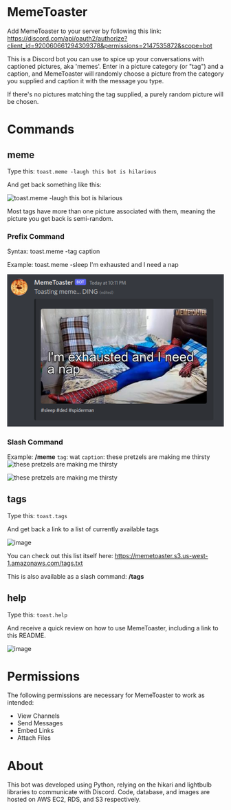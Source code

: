 # MemeToaster

Add MemeToaster to your server by following this link:
https://discord.com/api/oauth2/authorize?client_id=920060661294309378&permissions=2147535872&scope=bot

This is a Discord bot you can use to spice up your conversations with captioned pictures, aka 'memes'. Enter in a picture category (or "tag") and a caption, and MemeToaster will randomly choose a picture from the category you supplied and caption it with the message you type.

If there's no pictures matching the tag supplied, a purely random picture will be chosen.

# Commands
## meme
Type this: `toast.meme -laugh this bot is hilarious`

And get back something like this:

![toast.meme -laugh this bot is hilarious](https://user-images.githubusercontent.com/38412483/162673295-cb33065b-4a44-4f1d-baa1-e2663cc9a7ee.png)

Most tags have more than one picture associated with them, meaning the picture you get back is semi-random.

### Prefix Command
Syntax:
toast.meme -tag caption

Example:
toast.meme -sleep I'm exhausted and I need a nap

![toast.meme -sleep I'm exhausted and I need a nap](https://raw.githubusercontent.com/kfoster150/MemeToaster/master/data/images/README/sleep.png)

### Slash Command
Example:
**/meme** `tag`: wat `caption`: these pretzels are making me thirsty
![these pretzels are making me thirsty](https://user-images.githubusercontent.com/38412483/162673762-856eb151-ee4e-46dc-9df4-40b5bb8c11b4.png)

![these pretzels are making me thirsty](https://user-images.githubusercontent.com/38412483/162673884-e3db9dba-0ea3-4414-9316-f488f98f13b0.png)

## tags
Type this: `toast.tags`

And get back a link to a list of currently available tags

![image](https://user-images.githubusercontent.com/38412483/162674001-5585fab8-30c1-4b8c-898e-717a7342b961.png)

You can check out this list itself here: https://memetoaster.s3.us-west-1.amazonaws.com/tags.txt

This is also available as a slash command: **/tags**

## help
Type this: `toast.help`

And receive a quick review on how to use MemeToaster, including a link to this README.

![image](https://user-images.githubusercontent.com/38412483/162674057-7e30c461-c0ae-494a-9bb0-56857ebafe0b.png)

# Permissions
The following permissions are necessary for MemeToaster to work as intended:
- View Channels
- Send Messages
- Embed Links
- Attach Files

# About
This bot was developed using Python, relying on the hikari and lightbulb libraries to communicate with Discord. Code, database, and images are hosted on AWS EC2, RDS, and S3 respectively.
